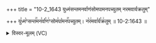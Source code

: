 +++
title = "10-2_1643 युध्मंसन्तमनर्वाणंसोमपामनपच्युतम् नरमवार्यक्रतुम्"

+++
यु꣣ध्म꣡ꣳसन्त꣢꣯मन꣣र्वा꣡ण꣢ꣳसोम꣣पा꣡मन꣢꣯पच्युतम्। न꣡र꣢मवा꣣र्य꣡क्र꣢तुम् ॥ 10-2:1643 ॥

<details><summary>विस्वर-मूलम् (VC)</summary>

युध्मꣳ सन्तमनर्वाणꣳ सोमपामनपच्युतम् । नरमवार्यक्रतुम् ॥१६४३॥
</details>